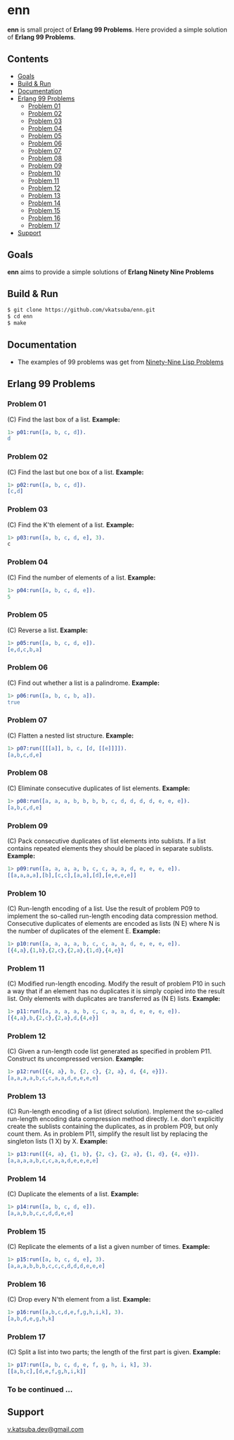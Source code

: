 # enn
**enn** is small project of **Erlang 99 Problems**. Here provided a simple solution of **Erlang 99 Problems**.

## Contents
* [Goals](#goals)
* [Build & Run](#build--run)
* [Documentation](#documentation)
* [Erlang 99 Problems](#erlang-99-problems)
  * [Problem 01](#problem-01)
  * [Problem 02](#problem-02)
  * [Problem 03](#problem-03)
  * [Problem 04](#problem-04)
  * [Problem 05](#problem-05)
  * [Problem 06](#problem-06)
  * [Problem 07](#problem-07)
  * [Problem 08](#problem-08)
  * [Problem 09](#problem-09)
  * [Problem 10](#problem-10)
  * [Problem 11](#problem-11)
  * [Problem 12](#problem-12)
  * [Problem 13](#problem-13)
  * [Problem 14](#problem-14)
  * [Problem 15](#problem-15)
  * [Problem 16](#problem-16)
  * [Problem 17](#problem-17)
* [Support](#support)

## Goals
**enn** aims to provide a simple solutions of **Erlang Ninety Nine Problems**

## Build & Run
```sh
$ git clone https://github.com/vkatsuba/enn.git
$ cd enn
$ make
```
## Documentation
* The examples of 99 problems was get from [Ninety-Nine Lisp Problems](http://www.ic.unicamp.br/~meidanis/courses/mc336/2006s2/funcional/L-99_Ninety-Nine_Lisp_Problems.html)

## Erlang 99 Problems

### Problem 01
(C) Find the last box of a list. **Example:**
```erlang
1> p01:run([a, b, c, d]).
d
```

### Problem 02
(C) Find the last but one box of a list. **Example:**
```erlang
1> p02:run([a, b, c, d]).
[c,d]
```

### Problem 03
(C) Find the K'th element of a list. **Example:**
```erlang
1> p03:run([a, b, c, d, e], 3).
с
```

### Problem 04
(C) Find the number of elements of a list. **Example:**
```erlang
1> p04:run([a, b, c, d, e]).
5
```

### Problem 05
(C) Reverse a list. **Example:**
```erlang
1> p05:run([a, b, c, d, e]).
[e,d,c,b,a]
```

### Problem 06
(C) Find out whether a list is a palindrome. **Example:**
```erlang
1> p06:run([a, b, c, b, a]).
true
```

### Problem 07
(C) Flatten a nested list structure. **Example:**
```erlang
1> p07:run([[[a]], b, c, [d, [[e]]]]).
[a,b,c,d,e]
```

### Problem 08
(C) Eliminate consecutive duplicates of list elements. **Example:**
```erlang
1> p08:run([a, a, a, b, b, b, b, c, d, d, d, d, e, e, e]).
[a,b,c,d,e]
```

### Problem 09
(C) Pack consecutive duplicates of list elements into sublists. If a list contains repeated elements they should be placed in separate sublists. **Example:**
```erlang
1> p09:run([a, a, a, a, b, c, c, a, a, d, e, e, e, e]).
[[a,a,a,a],[b],[c,c],[a,a],[d],[e,e,e,e]]
```

### Problem 10
(C) Run-length encoding of a list.
Use the result of problem P09 to implement the so-called run-length encoding data compression method.
Consecutive duplicates of elements are encoded as lists (N E) where N is the number of duplicates of the element E. **Example:**
```erlang
1> p10:run([a, a, a, a, b, c, c, a, a, d, e, e, e, e]).
[{4,a},{1,b},{2,c},{2,a},{1,d},{4,e}]
```

### Problem 11
(C) Modified run-length encoding.
Modify the result of problem P10 in such a way that if an element has no duplicates it is simply copied into the result list.
Only elements with duplicates are transferred as (N E) lists. **Example:**
```erlang
1> p11:run([a, a, a, a, b, c, c, a, a, d, e, e, e, e]).
[{4,a},b,{2,c},{2,a},d,{4,e}]
```

### Problem 12
(C) Given a run-length code list generated as specified in problem P11. Construct its uncompressed version. **Example:**
```erlang
1> p12:run([{4, a}, b, {2, c}, {2, a}, d, {4, e}]).
[a,a,a,a,b,c,c,a,a,d,e,e,e,e]
```

### Problem 13
(C) Run-length encoding of a list (direct solution).
Implement the so-called run-length encoding data compression method directly.
I.e. don't explicitly create the sublists containing the duplicates, as in problem P09, but only count them.
As in problem P11, simplify the result list by replacing the singleton lists (1 X) by X. **Example:**
```erlang
1> p13:run([{4, a}, {1, b}, {2, c}, {2, a}, {1, d}, {4, e}]).
[a,a,a,a,b,c,c,a,a,d,e,e,e,e]
```

### Problem 14
(C) Duplicate the elements of a list. **Example:**
```erlang
1> p14:run([a, b, c, d, e]).
[a,a,b,b,c,c,d,d,e,e]
```

### Problem 15
(C) Replicate the elements of a list a given number of times. **Example:**
```erlang
1> p15:run([a, b, c, d, e], 3).
[a,a,a,b,b,b,c,c,c,d,d,d,e,e,e]
```
### Problem 16
(C) Drop every N'th element from a list. **Example:**
```erlang
1> p16:run([a,b,c,d,e,f,g,h,i,k], 3).
[a,b,d,e,g,h,k]
```
### Problem 17
(C) Split a list into two parts; the length of the first part is given. **Example:**
```erlang
1> p17:run([a, b, c, d, e, f, g, h, i, k], 3).
[[a,b,c],[d,e,f,g,h,i,k]]
```

### To be continued ...

## Support
v.katsuba.dev@gmail.com
